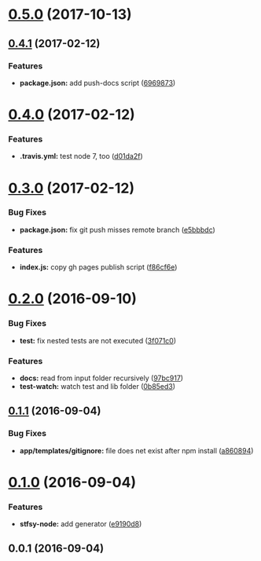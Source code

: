 <a name="0.5.0"></a>
# [0.5.0](https://github.com/stfsy/generator-stfsy-node/compare/v0.4.1...v0.5.0) (2017-10-13)



<a name="0.4.1"></a>
## [0.4.1](https://github.com/stfsy/generator-stfsy-node/compare/v0.4.0...v0.4.1) (2017-02-12)


### Features

* **package.json:** add push-docs script ([6969873](https://github.com/stfsy/generator-stfsy-node/commit/6969873))



<a name="0.4.0"></a>
# [0.4.0](https://github.com/stfsy/generator-stfsy-node/compare/v0.3.0...v0.4.0) (2017-02-12)


### Features

* **.travis.yml:** test node 7, too ([d01da2f](https://github.com/stfsy/generator-stfsy-node/commit/d01da2f))



<a name="0.3.0"></a>
# [0.3.0](https://github.com/stfsy/generator-stfsy-node/compare/v0.2.0...v0.3.0) (2017-02-12)


### Bug Fixes

* **package.json:** fix git push misses remote branch ([e5bbbdc](https://github.com/stfsy/generator-stfsy-node/commit/e5bbbdc))


### Features

* **index.js:** copy gh pages publish script ([f86cf6e](https://github.com/stfsy/generator-stfsy-node/commit/f86cf6e))



<a name="0.2.0"></a>
# [0.2.0](https://github.com/stfsy/generator-stfsy-node/compare/v0.1.1...v0.2.0) (2016-09-10)


### Bug Fixes

* **test:** fix nested tests are not executed ([3f071c0](https://github.com/stfsy/generator-stfsy-node/commit/3f071c0))


### Features

* **docs:** read from input folder recursively ([97bc917](https://github.com/stfsy/generator-stfsy-node/commit/97bc917))
* **test-watch:** watch test and lib folder ([0b85ed3](https://github.com/stfsy/generator-stfsy-node/commit/0b85ed3))



<a name="0.1.1"></a>
## [0.1.1](https://github.com/stfsy/generator-stfsy-node/compare/v0.1.0...v0.1.1) (2016-09-04)


### Bug Fixes

* **app/templates/gitignore:** file does net exist after npm install ([a860894](https://github.com/stfsy/generator-stfsy-node/commit/a860894))



<a name="0.1.0"></a>
# [0.1.0](https://github.com/stfsy/generator-stfsy-node/compare/v0.0.1...v0.1.0) (2016-09-04)


### Features

* **stfsy-node:** add generator ([e9190d8](https://github.com/stfsy/generator-stfsy-node/commit/e9190d8))



<a name="0.0.1"></a>
## 0.0.1 (2016-09-04)




